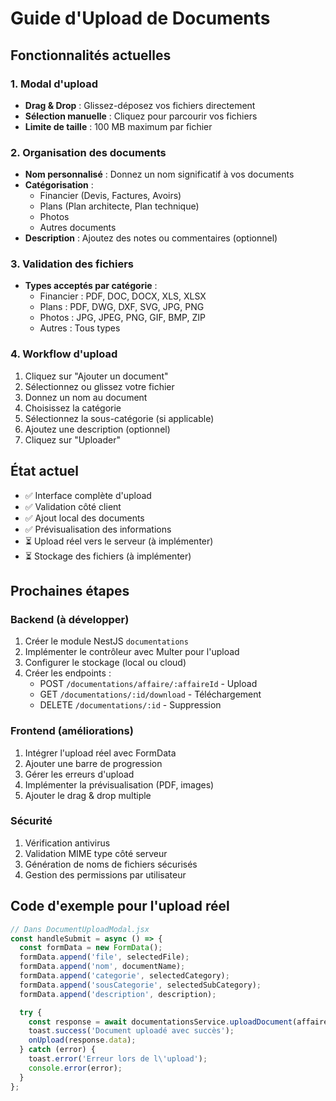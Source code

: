 # Guide d'Upload de Documents

## Fonctionnalités actuelles

### 1. Modal d'upload
- **Drag & Drop** : Glissez-déposez vos fichiers directement
- **Sélection manuelle** : Cliquez pour parcourir vos fichiers
- **Limite de taille** : 100 MB maximum par fichier

### 2. Organisation des documents
- **Nom personnalisé** : Donnez un nom significatif à vos documents
- **Catégorisation** : 
  - Financier (Devis, Factures, Avoirs)
  - Plans (Plan architecte, Plan technique)
  - Photos
  - Autres documents
- **Description** : Ajoutez des notes ou commentaires (optionnel)

### 3. Validation des fichiers
- **Types acceptés par catégorie** :
  - Financier : PDF, DOC, DOCX, XLS, XLSX
  - Plans : PDF, DWG, DXF, SVG, JPG, PNG
  - Photos : JPG, JPEG, PNG, GIF, BMP, ZIP
  - Autres : Tous types

### 4. Workflow d'upload
1. Cliquez sur "Ajouter un document"
2. Sélectionnez ou glissez votre fichier
3. Donnez un nom au document
4. Choisissez la catégorie
5. Sélectionnez la sous-catégorie (si applicable)
6. Ajoutez une description (optionnel)
7. Cliquez sur "Uploader"

## État actuel

- ✅ Interface complète d'upload
- ✅ Validation côté client
- ✅ Ajout local des documents
- ✅ Prévisualisation des informations
- ⏳ Upload réel vers le serveur (à implémenter)
- ⏳ Stockage des fichiers (à implémenter)

## Prochaines étapes

### Backend (à développer)
1. Créer le module NestJS `documentations`
2. Implémenter le contrôleur avec Multer pour l'upload
3. Configurer le stockage (local ou cloud)
4. Créer les endpoints :
   - POST `/documentations/affaire/:affaireId` - Upload
   - GET `/documentations/:id/download` - Téléchargement
   - DELETE `/documentations/:id` - Suppression

### Frontend (améliorations)
1. Intégrer l'upload réel avec FormData
2. Ajouter une barre de progression
3. Gérer les erreurs d'upload
4. Implémenter la prévisualisation (PDF, images)
5. Ajouter le drag & drop multiple

### Sécurité
1. Vérification antivirus
2. Validation MIME type côté serveur
3. Génération de noms de fichiers sécurisés
4. Gestion des permissions par utilisateur

## Code d'exemple pour l'upload réel

```javascript
// Dans DocumentUploadModal.jsx
const handleSubmit = async () => {
  const formData = new FormData();
  formData.append('file', selectedFile);
  formData.append('nom', documentName);
  formData.append('categorie', selectedCategory);
  formData.append('sousCategorie', selectedSubCategory);
  formData.append('description', description);

  try {
    const response = await documentationsService.uploadDocument(affaireId, formData);
    toast.success('Document uploadé avec succès');
    onUpload(response.data);
  } catch (error) {
    toast.error('Erreur lors de l\'upload');
    console.error(error);
  }
};
``` 